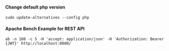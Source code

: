 #### Change default php version

```console
sudo update-alternatives --config php
```
#### Apache Bench Example for REST API

```console
ab -n 100 -c 5 -H 'accept: application/json' -H 'Authorization: Bearer {JWT}' http://localhost:8080/
```
